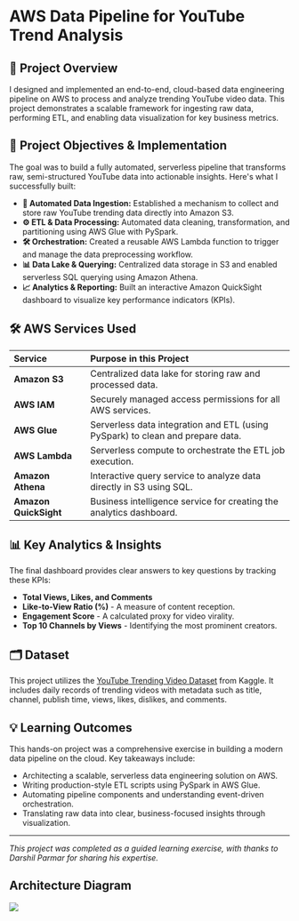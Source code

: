 # AWS Data Pipeline for YouTube Trend Analysis

## 🚀 Project Overview

I designed and implemented an end-to-end, cloud-based data engineering pipeline on AWS to process and analyze trending YouTube video data. This project demonstrates a scalable framework for ingesting raw data, performing ETL, and enabling data visualization for key business metrics.

## 🎯 Project Objectives & Implementation

The goal was to build a fully automated, serverless pipeline that transforms raw, semi-structured YouTube data into actionable insights. Here's what I successfully built:

- **🔁 Automated Data Ingestion:** Established a mechanism to collect and store raw YouTube trending data directly into Amazon S3.
- **⚙️ ETL & Data Processing:** Automated data cleaning, transformation, and partitioning using AWS Glue with PySpark.
- **🛠️ Orchestration:** Created a reusable AWS Lambda function to trigger and manage the data preprocessing workflow.
- **📊 Data Lake & Querying:** Centralized data storage in S3 and enabled serverless SQL querying using Amazon Athena.
- **📈 Analytics & Reporting:** Built an interactive Amazon QuickSight dashboard to visualize key performance indicators (KPIs).

## 🛠️ AWS Services Used

| Service | Purpose in this Project |
| :--- | :--- |
| **Amazon S3** | Centralized data lake for storing raw and processed data. |
| **AWS IAM** | Securely managed access permissions for all AWS services. |
| **AWS Glue** | Serverless data integration and ETL (using PySpark) to clean and prepare data. |
| **AWS Lambda** | Serverless compute to orchestrate the ETL job execution. |
| **Amazon Athena** | Interactive query service to analyze data directly in S3 using SQL. |
| **Amazon QuickSight** | Business intelligence service for creating the analytics dashboard. |

## 📊 Key Analytics & Insights

The final dashboard provides clear answers to key questions by tracking these KPIs:

- **Total Views, Likes, and Comments**
- **Like-to-View Ratio (%)** - A measure of content reception.
- **Engagement Score** - A calculated proxy for video virality.
- **Top 10 Channels by Views** - Identifying the most prominent creators.

## 🗂️ Dataset

This project utilizes the [YouTube Trending Video Dataset](https://www.kaggle.com/datasets/datasnaek/youtube-new) from Kaggle. It includes daily records of trending videos with metadata such as title, channel, publish time, views, likes, dislikes, and comments.

## 💡 Learning Outcomes

This hands-on project was a comprehensive exercise in building a modern data pipeline on the cloud. Key takeaways include:

- Architecting a scalable, serverless data engineering solution on AWS.
- Writing production-style ETL scripts using PySpark in AWS Glue.
- Automating pipeline components and understanding event-driven orchestration.
- Translating raw data into clear, business-focused insights through visualization.

---

*This project was completed as a guided learning exercise, with thanks to Darshil Parmar for sharing his expertise.*

## Architecture Diagram
<img src="architecture.jpeg">

